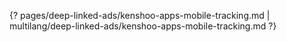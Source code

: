 {? pages/deep-linked-ads/kenshoo-apps-mobile-tracking.md | multilang/deep-linked-ads/kenshoo-apps-mobile-tracking.md ?}
